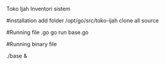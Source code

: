 Toko Ijah Inventori sistem

#installation 
add folder /opt/go/src/toko-ijah clone all source

#Running file .go 
go run base.go

#Running binary file 

./base &